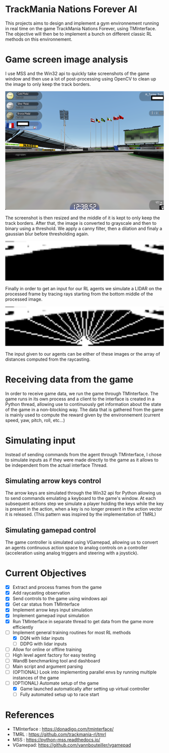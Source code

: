 # TrackMania Nations Forever AI

This projects aims to design and implement a gym environnement running in real time on the game TrackMania Nations Forever, using TMInterface. The objective will then be to implement a bunch on different classic RL methods on this environnement.

# Game screen image analysis

I use MSS and the Win32 api to quickly take screenshots of the game window and then use a lot of post-processing using OpenCV to clean up the image to only keep the track borders.

<img src="assets/frame_1.png" width="512">

The screenshot is then resized and the middle of it is kept to only keep the track borders. After that, the image is converted to grayscale and then to binary using a threshold. We apply a canny filter, then a dilation and finaly a gaussian blur before thresholding again.

<img src="assets/processed_1.png" width="512">

Finally in order to get an input for our RL agents we simulate a LIDAR on the processed frame by tracing rays starting from the bottom middle of the processed image.

<img src="assets/raytrace_1.png" width="512">

The input given to our agents can be either of these images or the array of distances computed from the raycasting.

# Receiving data from the game

In order to receive game data, we run the game through TMInterface. The game runs in its own process and a client to the interface is created in a Python thread, allowing use to continuously get information about the state of the game in a non-blocking way. The data that is gathered from the game is mainly used to compute the reward given by the environnement (current speed, yaw, pitch, roll, etc...)

# Simulating input

Instead of sending commands from the agent through TMInterface, I chose to simulate inputs as if they were made directly to the game as it allows to be independent from the actual interface Thread.

## Simulating arrow keys control

The arrow keys are simulated through the Win32 api for Python allowing us to send commands emulating a keyboard to the game's window. At each subsequent actions step we simulate a player holding the keys while the key is present in the action, when a key is no longer present in the action vector it is released. (This pattern was inspired by the implementation of TMRL)

## Simulating gamepad control

The game controller is simulated using VGamepad, allowing us to convert an agents continuous action space to analog controls on a controller (acceleration using analog triggers and steering with a joystick).

# Current Objectives

- [x] Extract and process frames from the game
- [x] Add raycasting observation
- [x] Send controls to the game using windows api
- [x] Get car status from TMInterface
- [x] Implement arrow keys input simulation
- [x] Implement gamepad input simulation
- [x] Run TMInterface in separate thread to get data from the game more efficiently
- [ ] Implement general training routines for most RL methods
  - [x] DQN with lidar inputs
  - [ ] DDPG with lidar inputs
- [ ] Allow for online or offline training
- [ ] High level agent factory for easy testing
- [ ] WandB benchmarking tool and dashboard
- [ ] Main script and argument parsing
- [ ] (OPTIONAL) Look into implementing parallel envs by running multiple instances of the game
- [ ] (OPTIONAL) Automate setup of the game
  - [x] Game launched automatically after setting up virtual controller
  - [ ] Fully automated setup up to race start

# References

- TMInterface : https://donadigo.com/tminterface/
- TMRL : https://github.com/trackmania-rl/tmrl
- MSS : https://python-mss.readthedocs.io/
- VGamepad: https://github.com/yannbouteiller/vgamepad
